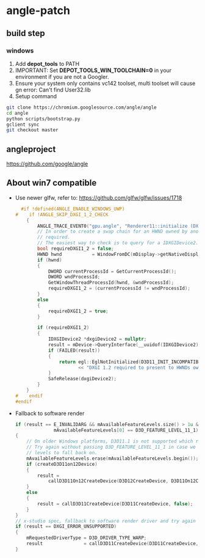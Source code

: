 # angle-patch

## build step
### windows
1. Add **depot_tools** to PATH
2. IMPORTANT: Set **DEPOT_TOOLS_WIN_TOOLCHAIN=0** in your environment if you are not a Googler.
3. Ensure your system only contains vc142 toolset, multi toolset will cause gn error: Can't find User32.lib
4. Setup command
```sh
git clone https://chromium.googlesource.com/angle/angle
cd angle
python scripts/bootstrap.py
gclient sync
git checkout master
```

## angleproject
https://github.com/google/angle

## About win7 compatible

- Use newer glfw, refer to: https://github.com/glfw/glfw/issues/1718
  ```cpp
    #if !defined(ANGLE_ENABLE_WINDOWS_UWP)
  #    if !ANGLE_SKIP_DXGI_1_2_CHECK
      {
          ANGLE_TRACE_EVENT0("gpu.angle", "Renderer11::initialize (DXGICheck)");
          // In order to create a swap chain for an HWND owned by another process, DXGI 1.2 is
          // required.
          // The easiest way to check is to query for a IDXGIDevice2.
          bool requireDXGI1_2 = false;
          HWND hwnd           = WindowFromDC(mDisplay->getNativeDisplayId());
          if (hwnd)
          {
              DWORD currentProcessId = GetCurrentProcessId();
              DWORD wndProcessId;
              GetWindowThreadProcessId(hwnd, &wndProcessId);
              requireDXGI1_2 = (currentProcessId != wndProcessId);
          }
          else
          {
              requireDXGI1_2 = true;
          }

          if (requireDXGI1_2)
          {
              IDXGIDevice2 *dxgiDevice2 = nullptr;
              result = mDevice->QueryInterface(__uuidof(IDXGIDevice2), (void **)&dxgiDevice2);
              if (FAILED(result))
              {
                  return egl::EglNotInitialized(D3D11_INIT_INCOMPATIBLE_DXGI)
                         << "DXGI 1.2 required to present to HWNDs owned by another process.";
              }
              SafeRelease(dxgiDevice2);
          }
      }
  #    endif
  #endif
  ```
- Fallback to software render
  ```cpp
  if (result == E_INVALIDARG && mAvailableFeatureLevels.size() > 1u &&
                mAvailableFeatureLevels[0] == D3D_FEATURE_LEVEL_11_1)
  {
      // On older Windows platforms, D3D11.1 is not supported which returns E_INVALIDARG.
      // Try again without passing D3D_FEATURE_LEVEL_11_1 in case we have other feature
      // levels to fall back on.
      mAvailableFeatureLevels.erase(mAvailableFeatureLevels.begin());
      if (createD3D11on12Device)
      {
          result =
              callD3D11On12CreateDevice(D3D12CreateDevice, D3D11On12CreateDevice, false);
      }
      else
      {
          result = callD3D11CreateDevice(D3D11CreateDevice, false);
      }
  }
  // x-studio spec, fallback to software render driver and try again
  if (result == DXGI_ERROR_UNSUPPORTED)
  { 
      mRequestedDriverType = D3D_DRIVER_TYPE_WARP;
      result               = callD3D11CreateDevice(D3D11CreateDevice, false);
  }
  ```
